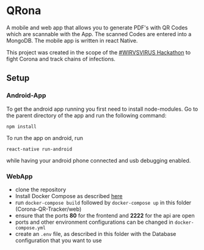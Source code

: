 # QRona 

A mobile and web app that allows you to generate PDF's with QR Codes which are scannable with the App. 
The scanned Codes are entered into a MongoDB.
The mobile app is written in react Native.

This project was created in the scope of the [#WIRVSVIRUS Hackathon](https://wirvsvirushackathon.org/) to fight Corona and track chains of infections.

## Setup

### Android-App
To get the android app running you first need to install node-modules. Go to the parent directory of the app and run the following command:

`npm install`

To run the app on android, run

`react-native run-android`

while having your android phone connected and usb debugging enabled.

### WebApp

- clone the repository
- Install Docker Compose as described [here](https://docs.docker.com/compose/install/)
- run ```docker-compose build``` followed by ```docker-compose up``` in this folder (Corona-QR-Tracker/web)
- ensure that the ports **80** for the frontend and **2222** for the api are open 
- ports and other environment configurations can be changed in ```docker-compose.yml```
- create an ```.env``` file, as described in this folder with the Database configuration that you want to use